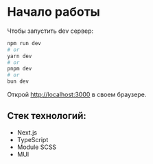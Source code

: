 
# Начало работы

Чтобы запустить dev сервер:

```bash
npm run dev
# or
yarn dev
# or
pnpm dev
# or
bun dev
```

Открой [http://localhost:3000](http://localhost:3000) в своем браузере.

## Стек технологий:
- Next.js
- TypeScript
- Module SCSS
- MUI

